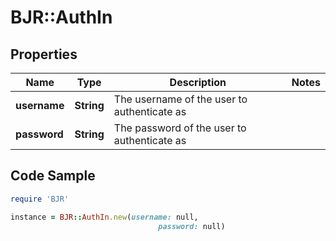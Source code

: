 # BJR::AuthIn

## Properties

Name | Type | Description | Notes
------------ | ------------- | ------------- | -------------
**username** | **String** | The username of the user to authenticate as | 
**password** | **String** | The password of the user to authenticate as | 

## Code Sample

```ruby
require 'BJR'

instance = BJR::AuthIn.new(username: null,
                                 password: null)
```


